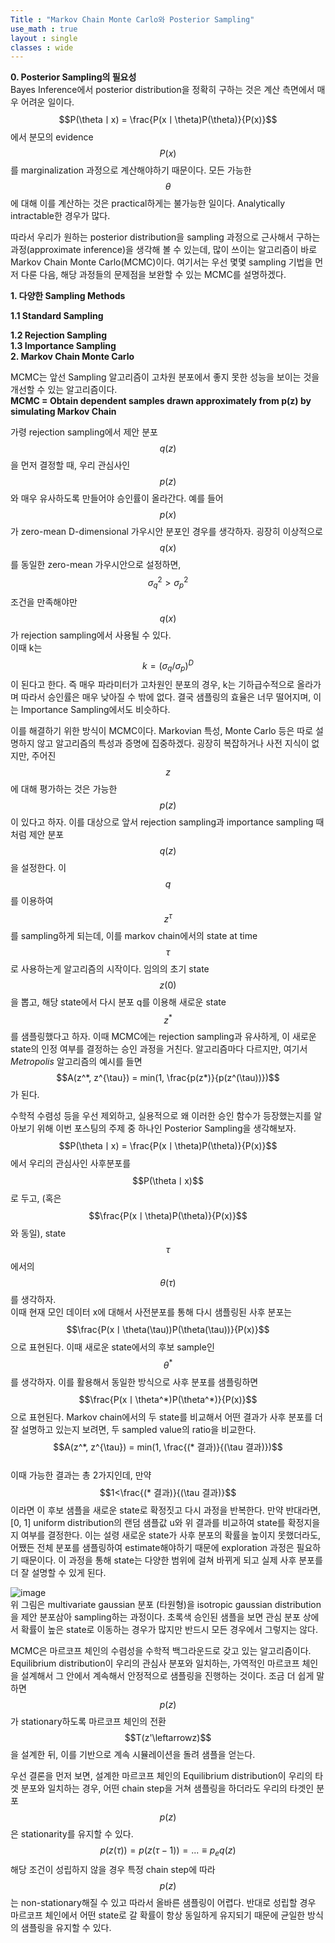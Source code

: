```yaml
---
Title : "Markov Chain Monte Carlo와 Posterior Sampling"
use_math : true
layout : single
classes : wide
---
```


**0. Posterior Sampling의 필요성**  
Bayes Inference에서 posterior distribution을 정확히 구하는 것은 계산 측면에서 매우 어려운 일이다. 
$$P(\thetaㅣx) = \frac{P(xㅣ\theta)P(\theta)}{P(x)}$$에서 분모의 evidence $$P(x)$$를 marginalization 과정으로 계산해야하기 때문이다.
모든 가능한 $$\theta$$에 대해 이를 계산하는 것은 practical하게는 불가능한 일이다. Analytically intractable한 경우가 많다. 

따라서 우리가 원하는 posterior distribution을 sampling 과정으로 근사해서 구하는 과정(approximate inference)을 생각해 볼 수 있는데, 
많이 쓰이는 알고리즘이 바로 Markov Chain Monte Carlo(MCMC)이다. 여기서는 우선 몇몇 sampling 기법을 먼저 다룬 다음, 
해당 과정들의 문제점을 보완할 수 있는 MCMC를 설명하겠다.  

**1. 다양한 Sampling Methods**  

**1.1 Standard Sampling**  

**1.2 Rejection Sampling**  
**1.3 Importance Sampling**  
**2. Markov Chain Monte Carlo**  

MCMC는 앞선 Sampling 알고리즘이 고차원 분포에서 좋지 못한 성능을 보이는 것을 개선할 수 있는 알고리즘이다.  
**MCMC = Obtain dependent samples drawn approximately from p(z) by simulating Markov Chain**
  
가령 rejection sampling에서 제안 분포 $$q(z)$$을 먼저 결정할 때, 우리 관심사인 $$p(z)$$와 매우 유사하도록 만들어야 승인률이 올라간다. 
예를 들어 $$p(x)$$가 zero-mean D-dimensional 가우시안 분포인 경우를 생각하자. 굉장히 이상적으로 $$q(x)$$를 동일한 zero-mean 가우시안으로 설정하면, 
$$\sigma_q^2 > \sigma_p^2$$ 조건을 만족해야만 $$q(x)$$가 rejection sampling에서 사용될 수 있다.  
이때 k는 $$k=({\sigma_q}/{\sigma_p})^D$$이 된다고 한다. 즉 매우 파라미터가 고차원인 분포의 경우, 
k는 기하급수적으로 올라가며 따라서 승인률은 매우 낮아질 수 밖에 없다. 결국 샘플링의 효율은 너무 떨어지며, 이는 Importance Sampling에서도 비슷하다. 
  
이를 해결하기 위한 방식이 MCMC이다. Markovian 특성, Monte Carlo 등은 따로 설명하지 않고 알고리즘의 특성과 증명에 집중하겠다. 
굉장히 복잡하거나 사전 지식이 없지만, 주어진 $$z$$에 대해 평가하는 것은 가능한 $$p(z)$$이 있다고 하자. 이를 대상으로 앞서 rejection sampling과 importance sampling 때처럼 제안 분포 $$q(z)$$을 설정한다. 이 $$q$$를 이용하여 $$z^{\tau}$$를 sampling하게 되는데, 
이를 markov chain에서의 state at time $$\tau$$로 사용하는게 알고리즘의 시작이다. 
임의의 초기 state $$z(0)$$을 뽑고, 
해당 state에서 다시 분포 q를 이용해 새로운 state $$z^*$$를 샘플링했다고 하자. 
이때 MCMC에는 rejection sampling과 유사하게, 이 새로운 state의 인정 여부를 결정하는 승인 과정을 거친다. 
알고리즘마다 다르지만, 여기서 *Metropolis* 알고리즘의 예시를 들면  
$$A(z^*, z^{\tau}) = min(1, \frac{p(z*)}{p(z^(\tau))})$$가 된다.  
  
수학적 수렴성 등을 우선 제외하고, 실용적으로 왜 이러한 승인 함수가 등장했는지를 알아보기 위해 이번 포스팅의 주제 중 하나인 Posterior Sampling을 생각해보자.
$$P(\thetaㅣx) = \frac{P(xㅣ\theta)P(\theta)}{P(x)}$$에서 우리의 관심사인 사후분포를 $$P(\thetaㅣx)$$로 두고, 
(혹은 $$\frac{P(xㅣ\theta)P(\theta)}{P(x)}$$와 동일), state $$\tau$$에서의 $$\theta(\tau)$$를 생각하자.  
이때 현재 모인 데이터 x에 대해서 사전분포를 통해 다시 샘플링된 사후 분포는 $$\frac{P(xㅣ\theta(\tau))P(\theta(\tau))}{P(x)}$$으로 표현된다. 
이때 새로운 state에서의 후보 sample인 $$\theta^*$$를 생각하자. 이를 활용해서 동일한 방식으로 사후 분포를 샘플링하면 
$$\frac{P(xㅣ\theta^*)P(\theta^*)}{P(x)}$$으로 표현된다. 
Markov chain에서의 두 state를 비교해서 어떤 결과가 사후 분포를 더 잘 설명하고 있는지 보려면, 두 sampled value의 ratio을 비교한다.
$$A(z^*, z^{\tau}) = min(1, \frac{(* 결과)}{(\tau 결과)})$$  
이때 가능한 결과는 총 2가지인데, 만약 $$1<\frac{(* 결과)}{(\tau 결과)}$$이라면 이 후보 샘플을 새로운 state로 확정짓고 다시 과정을 반복한다. 
만약 반대라면, [0, 1] uniform distribution의 랜덤 샘플값 u와 위 결과를 비교하여 state를 확정지을지 여부를 결정한다.
이는 설령 새로운 state가 사후 분포의 확률을 높이지 못했더라도, 어쨌든 전체 분포를 샘플링하여 estimate해야하기 때문에 exploration 과정은 필요하기 때문이다. 이 과정을 통해 state는 다양한 범위에 걸쳐 바뀌게 되고 실제 사후 분포를 더 잘 설명할 수 있게 된다.  

![image](https://user-images.githubusercontent.com/46081019/54412028-98dcf600-4734-11e9-9798-576f8893dede.png)  
위 그림은 multivariate gaussian 분포 (타원형)을 isotropic gaussian distribution을 제안 분포삼아 sampling하는 과정이다. 
초록색 승인된 샘플을 보면 관심 분포 상에서 확률이 높은 state로 이동하는 경우가 많지만 반드시 모든 경우에서 그렇지는 않다.  
   
MCMC은 마르코프 체인의 수렴성을 수학적 백그라운드로 갖고 있는 알고리즘이다. Equilibrium distribution이 우리의 관심사 분포와 일치하는, 
가역적인 마르코프 체인을 설계해서 그 안에서 계속해서 안정적으로 샘플링을 진행하는 것이다. 
조금 더 쉽게 말하면 $$p(z)$$가 stationary하도록 마르코프 체인의 전환 $$T(z'\leftarrowz)$$을 설계한 뒤, 이를 기반으로 계속 시뮬레이션을 돌려 
샘플을 얻는다.  
  
우선 결론을 먼저 보면, 설계한 마르코프 체인의 Equilibrium distribution이 우리의 타겟 분포와 일치하는 경우, 어떤 chain step을 거쳐 샘플링을 하더라도 우리의 타겟인 분포 $$p(z)$$은 stationarity를 유지할 수 있다.
$$p(z(\tau)) = p(z(\tau-1)) = ... \equiv p_eq(z)$$
해당 조건이 성립하지 않을 경우 특정 chain step에 따라 $$p(z)$$는 non-stationary해질 수 있고 따라서 올바른 샘플링이 어렵다. 
반대로 성립할 경우 마르코프 체인에서 어떤 state로 갈 확률이 항상 동일하게 유지되기 때문에 균일한 방식의 샘플링을 유지할 수 있다.

